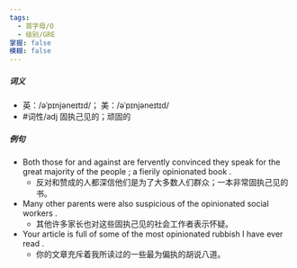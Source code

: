 ```yaml
---
tags:
  - 首字母/O
  - 级别/GRE
掌握: false
模糊: false
---
```

##### 词义
- 英：/əˈpɪnjəneɪtɪd/； 美：/əˈpɪnjəneɪtɪd/
- #词性/adj  固执己见的；顽固的
##### 例句
- Both those for and against are fervently convinced they speak for the great majority of the people ; a fierily opinionated book .
	- 反对和赞成的人都深信他们是为了大多数人们群众；一本非常固执己见的书。
- Many other parents were also suspicious of the opinionated social workers .
	- 其他许多家长也对这些固执己见的社会工作者表示怀疑。
- Your article is full of some of the most opinionated rubbish I have ever read .
	- 你的文章充斥着我所读过的一些最为偏执的胡说八道。
